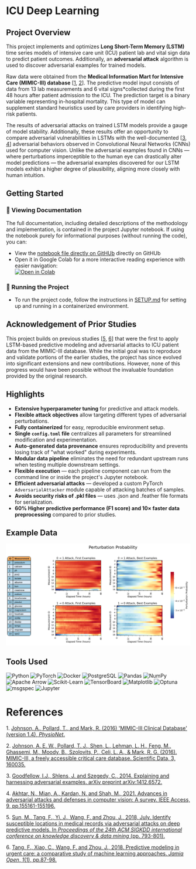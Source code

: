 # ICU Deep Learning  

## Project Overview  

This project implements and optimizes **Long Short-Term Memory (LSTM)** time series models of intensive care unit (ICU) patient lab and vital sign data to predict patient outcomes. Additionally, an **adversarial attack** algorithm is used to discover adversarial examples for trained models.  

Raw data were obtained from the **Medical Information Mart for Intensive Care (MIMIC-III) database** [[1](#ref_01), [2](#ref_02)]. The predictive model input consists of data from 13 lab measurements and 6 vital signs*collected during the first 48 hours after patient admission to the ICU. The prediction target is a binary variable representing in-hospital mortality. This type of model can supplement standard heuristics used by care providers in identifying high-risk patients.  

The results of adversarial attacks on trained LSTM models provide a gauge of model stability. Additionally, these results offer an opportunity to compare adversarial vulnerabilities in LSTMs with the well-documented [[3](#ref_03), [4](#ref_04)] adversarial behaviors observed in Convolutional Neural Networks (CNNs) used for computer vision. Unlike the adversarial examples found in CNNs — where perturbations imperceptible to the human eye can drastically alter model predictions — the adversarial examples discovered for our LSTM models exhibit a higher degree of plausibility, aligning more closely with human intuition.  

## **Getting Started**  

### **📌 Viewing Documentation**  
The full documentation, including detailed descriptions of the methodology and implementation, is contained in the project Jupyter notebook. If using the notebook purely for informational purposes (without running the code), you can:
- View the [notebook file directly on GitHUb](https://github.com/duanegoodner/icu-deep-learning/blob/main/notebooks/icu_deep_learning.ipynb) directly on GitHUb
-  Open it in Google Colab for a more interactive reading experience with easier navigation:  
[![Open in Colab](https://colab.research.google.com/assets/colab-badge.svg)](https://colab.research.google.com/github/duanegoodner/lstm_adversarial_attack/blob/main/notebooks/icu_deep_learning.ipynb)  


### **🚀 Running the Project**  
- To run the project code, follow the instructions in [SETUP.md](SETUP.md) for setting up and running in a containerized environment.  

## **Acknowledgement of Prior Studies**  

This project builds on previous studies [[5](#ref_05), [6](#ref_06)] that were the first to apply LSTM-based predictive modeling and adversarial attacks to ICU patient data from the MIMIC-III database. While the initial goal was to reproduce and validate portions of the earlier studies, the project has since evolved into significant extensions and new contributions. However, none of this progress would have been possible without the invaluable foundation provided by the original research.  

## **Highlights**  

- **Extensive hyperparameter tuning** for predictive and attack models.  
- **Flexible attack objectives** allow targeting different types of adversarial perturbations.  
- **Fully containerized** for easy, reproducible environment setup.  
- **Single `config.toml` file** centralizes all parameters for streamlined modification and experimentation.  
- **Auto-generated data provenance** ensures reproducibility and prevents losing track of "what worked" during experiments.  
- **Modular data pipeline** eliminates the need for redundant upstream runs when testing multiple downstream settings.  
- **Flexible execution** — each pipeline component can run from the command line or inside the project's Jupyter notebook.  
- **Efficient adversarial attacks** — developed a custom PyTorch `AdversarialAttacker` module capable of attacking batches of samples.
- **Avoids security risks of .pkl files** — uses .json and .feather file formats for serialization.
- **60% Higher predictive performance (F1 score) and 10× faster data preprocessing** compared to prior studies.  


## Example Data

![Perturbation Probability](docs/perturbation_prob_fig.png)



## **Tools Used**  

![Python](https://img.shields.io/badge/Python-3.9%2B-blue?logo=python) ![PyTorch](https://img.shields.io/badge/PyTorch-%23EE4C2C?logo=pytorch&logoColor=white) ![Docker](https://img.shields.io/badge/Docker-2496ED?logo=docker&logoColor=white) ![PostgreSQL](https://img.shields.io/badge/PostgreSQL-336791?logo=postgresql&logoColor=white) ![Pandas](https://img.shields.io/badge/Pandas-150458?logo=pandas&logoColor=white) ![NumPy](https://img.shields.io/badge/NumPy-013243?logo=numpy&logoColor=white) ![Apache Arrow](https://img.shields.io/badge/Apache%20Arrow-0E77B3?logo=apache) ![Scikit-Learn](https://img.shields.io/badge/Scikit--Learn-F7931E?logo=scikit-learn&logoColor=white) ![TensorBoard](https://img.shields.io/badge/TensorBoard-FF6F00?logo=tensorflow&logoColor=white) ![Matplotlib](https://img.shields.io/badge/Matplotlib-11557C?logo=plotly&logoColor=white) ![Optuna](https://img.shields.io/badge/Optuna-7C3AED?logo=python&logoColor=white) ![msgspec](https://img.shields.io/badge/msgspec-blue) ![Jupyter](https://img.shields.io/badge/Jupyter-F37626.svg?&logo=Jupyter&logoColor=white)



# References


<a><a id="ref_01">1.</a> </a>[Johnson, A., Pollard, T., and Mark, R. (2016) 'MIMIC-III Clinical Database' (version 1.4), *PhysioNet*.](https://doi.org/10.13026/C2XW26) 

<a id="ref_02">2.</a> [Johnson, A. E. W., Pollard, T. J., Shen, L., Lehman, L. H., Feng, M., Ghassemi, M., Moody, B., Szolovits, P., Celi, L. A., & Mark, R. G. (2016). MIMIC-III, a freely accessible critical care database. Scientific Data, 3, 160035.](https://www.nature.com/articles/sdata201635)

<a id="ref_03">3.</a> [Goodfellow, I.J., Shlens, J. and Szegedy, C., 2014. Explaining and harnessing adversarial examples. arXiv preprint arXiv:1412.6572.](https://arxiv.org/abs/1412.6572)

<a id="ref_04">4.</a> [Akhtar, N., Mian, A., Kardan, N. and Shah, M., 2021. Advances in adversarial attacks and defenses in computer vision: A survey. IEEE Access, 9, pp.155161-155196.](https://arxiv.org/abs/2108.00401)

<a id="ref_05">5.</a> [Sun, M., Tang, F., Yi, J., Wang, F. and Zhou, J., 2018, July. Identify susceptible locations in medical records via adversarial attacks on deep predictive models. In *Proceedings of the 24th ACM SIGKDD international conference on knowledge discovery & data mining* (pp. 793-801).](https://dl.acm.org/doi/10.1145/3219819.3219909)

<a id="ref_06">6.</a> [Tang, F., Xiao, C., Wang, F. and Zhou, J., 2018. Predictive modeling in urgent care: a comparative study of machine learning approaches. *Jamia Open*, *1*(1), pp.87-98.](https://academic.oup.com/jamiaopen/article/1/1/87/5032901)

